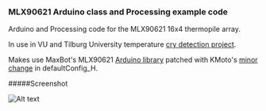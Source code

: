 ### MLX90621 Arduino class and Processing example code

Arduino and Processing code for the MLX90621 16x4 thermopile array.

In use in VU and Tilburg University temperature [cry detection project](http://www.pavlov.io/2015/07/01/detecting-crying-eyes/).

Makes use MaxBot's MLX90621 [Arduino library](http://forum.arduino.cc/index.php?topic=126244.0) patched with KMoto's [minor change](http://forum.arduino.cc/index.php?topic=126244.msg2307588#msg2307588) in defaultConfig_H.

#####Screenshot

![Alt text](https://raw.githubusercontent.com/robinvanemden/MLX90621_Arduino_Processing/master/screenshot.gif?raw=true "screenshot")
